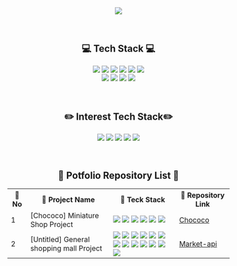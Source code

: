 <div align="center">
<img src="https://capsule-render.vercel.app/api?type=rect&color=auto&height=300&section=header&text=Hello%20:D&fontSize=90"/>
</div>

<br>
<br>

<div align="center">
    <h2> 💻 Tech Stack 💻 </h2>
    <img src="https://img.shields.io/badge/JavaScript-F7DF1E?style=flat-square&logo=JavaScript&logoColor=black"/> <img src="https://img.shields.io/badge/jQuery-0769AD?style=flat-square&logo=jQuery&logoColor=white"/> <img src="https://img.shields.io/badge/CSS3-1572B6?style=flat-square&logo=CSS3&logoColor=white"/> 
    <img src="https://img.shields.io/badge/Java-FC4C02?style=flat-square&logo=Java&logoColor=white"/> <img src="https://img.shields.io/badge/Spring-6DB33F?style=flat-square&logo=Spring&logoColor=white"/> <img src="https://img.shields.io/badge/PHP-777BB4?style=flat-square&logo=PHP&logoColor=white"/> 
    <br>
    <img src="https://img.shields.io/badge/MySQL-4479A1?style=flat-square&logo=MySQL&logoColor=white"/> <img src="https://img.shields.io/badge/Oracle-F80000?style=flat-square&logo=MySQL&logoColor=white"/> 
    <img src="https://img.shields.io/badge/JSON-000000?style=flat-square&logo=JSON&logoColor=white"/> <img src="https://img.shields.io/badge/Linux-FCC624?style=flat-square&logo=JSON&logoColor=black"/>
</div>

<br>
<br>

<div align="center">
    <h2>✏️ Interest Tech Stack✏️</h2>
    <img src="https://img.shields.io/badge/AWS-FF9900?style=flat-square&logo=amazonAWS&logoColor=white"/>
    <img src="https://img.shields.io/badge/SpringBoot-6DB33F?style=flat-square&logo=SpringBoot&logoColor=white"/>
    <img src="https://img.shields.io/badge/SpringSecurity-6DB33F?style=flat-square&logo=SpringSecurity&logoColor=white"/>
    <img src="https://img.shields.io/badge/Docker-2496ED?style=flat-square&logo=Docker&logoColor=white"/>
    <img src="https://img.shields.io/badge/Jenkins-D24939?style=flat-square&logo=Jenkins&logoColor=white"/> 
</div>

<br>
<br>


<div align="center">
<h2> 💾 Potfolio Repository List 💾 </h2>
<table>
  <tr>
    <th>📝 No</th>
    <th>📝 Project Name</th>
    <th>📝 Teck Stack</th>
    <th>📝 Repository Link</th>
  </tr>
  <tr>
    <td>1</td>
    <td>[Chococo] Miniature Shop Project</td>
    <td><img src="https://img.shields.io/badge/JavaScript-F7DF1E?style=flat-square&logo=JavaScript&logoColor=black"/> <img src="https://img.shields.io/badge/jQuery-0769AD?style=flat-square&logo=jQuery&logoColor=white"/> <img src="https://img.shields.io/badge/CSS3-1572B6?style=flat-square&logo=CSS3&logoColor=white"/> <img src="https://img.shields.io/badge/Spring-6DB33F?style=flat-square&logo=Spring&logoColor=white"/> <img src="https://img.shields.io/badge/MySQL-4479A1?style=flat-square&logo=MySQL&logoColor=white"/> <img src="https://img.shields.io/badge/Oracle-F80000?style=flat-square&logo=MySQL&logoColor=white"/></td>
    <td><a href="https://github.com/jiyekim-rebi/Chococo">Chococo</a></td>
  </tr>
  <tr>
    <td>2</td>
    <td>[Untitled] General shopping mall Project</td>
    <td><img src="https://img.shields.io/badge/AWS-FF9900?style=flat-square&logo=amazonAWS&logoColor=white"/>
    <img src="https://img.shields.io/badge/SpringBoot-6DB33F?style=flat-square&logo=SpringBoot&logoColor=white"/>
    <img src="https://img.shields.io/badge/SpringSecurity-6DB33F?style=flat-square&logo=SpringSecurity&logoColor=white"/>
    <img src="https://img.shields.io/badge/Docker-2496ED?style=flat-square&logo=Docker&logoColor=white"/>
    <img src="https://img.shields.io/badge/Jenkins-D24939?style=flat-square&logo=Jenkins&logoColor=white"/> <img src="https://img.shields.io/badge/JavaScript-F7DF1E?style=flat-square&logo=JavaScript&logoColor=black"/> <img src="https://img.shields.io/badge/jQuery-0769AD?style=flat-square&logo=jQuery&logoColor=white"/> <img src="https://img.shields.io/badge/CSS3-1572B6?style=flat-square&logo=CSS3&logoColor=white"/> 
    <img src="https://img.shields.io/badge/Java-FC4C02?style=flat-square&logo=Java&logoColor=white"/> <img src="https://img.shields.io/badge/Spring-6DB33F?style=flat-square&logo=Spring&logoColor=white"/> <img src="https://img.shields.io/badge/MySQL-4479A1?style=flat-square&logo=MySQL&logoColor=white"/> <img src="https://img.shields.io/badge/JSON-000000?style=flat-square&logo=JSON&logoColor=white"/> <img src="https://img.shields.io/badge/Linux-FCC624?style=flat-square&logo=JSON&logoColor=black"/></td>
    <td><a href="https://github.com/jiyekim-rebi/market-api">Market-api</a></td>
  </tr>
</table>



</div>


<!--
**jiyekim-rebi/jiyekim-rebi** is a ✨ _special_ ✨ repository because its `README.md` (this file) appears on your GitHub profile.

Here are some ideas to get you started:

- 🔭 I’m currently working on ...
- 🌱 I’m currently learning ...
- 👯 I’m looking to collaborate on ...
- 🤔 I’m looking for help with ...
- 💬 Ask me about ...
- 📫 How to reach me: ...
- 😄 Pronouns: ...
- ⚡ Fun fact: ...
-->

